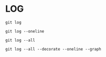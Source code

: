 # LOG

`git log`

`git log --oneline`

`git log --all`

`git log --all --decorate --oneline --graph`
